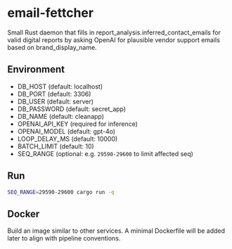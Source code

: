 email-fettcher
===============

Small Rust daemon that fills in report_analysis.inferred_contact_emails for valid digital reports by asking OpenAI for plausible vendor support emails based on brand_display_name.

Environment
-----------
- DB_HOST (default: localhost)
- DB_PORT (default: 3306)
- DB_USER (default: server)
- DB_PASSWORD (default: secret_app)
- DB_NAME (default: cleanapp)
- OPENAI_API_KEY (required for inference)
- OPENAI_MODEL (default: gpt-4o)
- LOOP_DELAY_MS (default: 10000)
- BATCH_LIMIT (default: 10)
- SEQ_RANGE (optional: e.g. `29590-29600` to limit affected seq)

Run
---
```bash
SEQ_RANGE=29590-29600 cargo run -q
```

Docker
------
Build an image similar to other services. A minimal Dockerfile will be added later to align with pipeline conventions.


